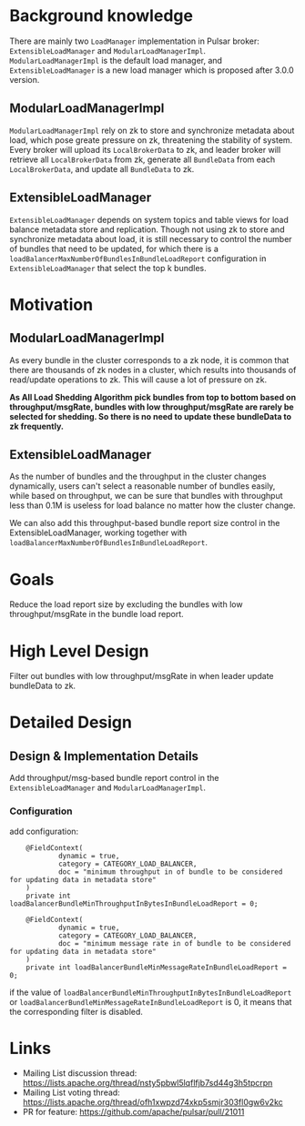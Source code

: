 # Background knowledge

There are mainly two `LoadManager` implementation in Pulsar broker: `ExtensibleLoadManager` and `ModularLoadManagerImpl`. `ModularLoadManagerImpl` is the default load manager, and `ExtensibleLoadManager` is a new load manager which is proposed after 3.0.0 version.

## ModularLoadManagerImpl
`ModularLoadManagerImpl` rely on zk to store and synchronize metadata about load, which pose greate pressure on zk, threatening the stability of system. Every broker will upload its `LocalBrokerData` to zk, and leader broker will retrieve all `LocalBrokerData` from zk, generate all `BundleData` from each `LocalBrokerData`, and update all `BundleData` to zk. 

## ExtensibleLoadManager
`ExtensibleLoadManager` depends on system topics and table views for load balance metadata store and replication. Though not using zk to store and synchronize metadata about load, it is still necessary to control the number of bundles that need to be updated, for which there is a `loadBalancerMaxNumberOfBundlesInBundleLoadReport` configuration in `ExtensibleLoadManager` that select the top k bundles.

# Motivation

## ModularLoadManagerImpl
As every bundle in the cluster corresponds to a zk node, it is common that there are thousands of zk nodes in a cluster, which results into thousands of read/update operations to zk. This will cause a lot of pressure on zk.

**As All Load Shedding Algorithm pick bundles from top to bottom based on throughput/msgRate, bundles with low throughput/msgRate are rarely be selected for shedding. So there is no need to update these bundleData to zk frequently.**

## ExtensibleLoadManager
As the number of bundles and the throughput in the cluster changes dynamically, users can't select a reasonable number of bundles easily, while based on throughput, we can be sure that bundles with throughput less than 0.1M is useless for load balance no matter how the cluster change.

We can also add this throughput-based bundle report size control in the ExtensibleLoadManager, working together with `loadBalancerMaxNumberOfBundlesInBundleLoadReport`.


# Goals

Reduce the load report size by excluding the bundles with low throughput/msgRate in the bundle load report.

# High Level Design

Filter out bundles with low throughput/msgRate in when leader update bundleData to zk.


# Detailed Design

## Design & Implementation Details
Add throughput/msg-based bundle report control in the `ExtensibleLoadManager` and `ModularLoadManagerImpl`.

### Configuration

add configuration:
```
    @FieldContext(
            dynamic = true,
            category = CATEGORY_LOAD_BALANCER,
            doc = "minimum throughput in of bundle to be considered for updating data in metadata store"
    )
    private int loadBalancerBundleMinThroughputInBytesInBundleLoadReport = 0;

    @FieldContext(
            dynamic = true,
            category = CATEGORY_LOAD_BALANCER,
            doc = "minimum message rate in of bundle to be considered for updating data in metadata store"
    )
    private int loadBalancerBundleMinMessageRateInBundleLoadReport = 0;
```
if the value of `loadBalancerBundleMinThroughputInBytesInBundleLoadReport` or `loadBalancerBundleMinMessageRateInBundleLoadReport` is 0, it means that the corresponding filter is disabled.


# Links

<!--
Updated afterwards
-->
* Mailing List discussion thread: https://lists.apache.org/thread/nsty5pbwl5lqflfjb7sd44g3h5tpcrpn
* Mailing List voting thread: https://lists.apache.org/thread/ofh1xwpzd74xkp5smjr303fl0gw6v2kc
* PR for feature: https://github.com/apache/pulsar/pull/21011